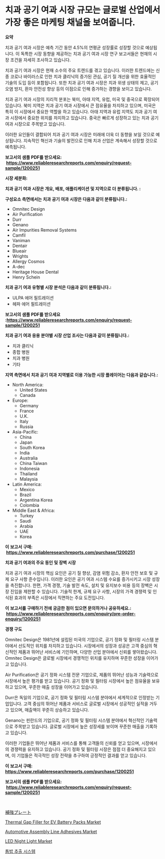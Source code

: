 <p><h1>치과 공기 여과 시장 규모는 글로벌 산업에서 가장 좋은 마케팅 채널을 보여줍니다.</h1></p><p><strong>요약</strong></p>
<p><p>치과 공기 여과 시장은 예측 기간 동안 4.5%의 연평균 성장률로 성장할 것으로 예상됩니다. 이 독특한 시장 동향을 제공하는 치과 공기 여과 시장 연구 보고서들은 현재의 시장 조건을 자세히 조사하고 있습니다.</p><p>치과 공기 여과 시장은 현재 소수의 주요 트렌드를 겪고 있습니다. 이러한 트렌드에는 신종 코로나 바이러스로 인한 치과 클리닉의 증가된 관심, 공기 질 개선을 위한 효율적인 기술의 도입 등이 포함됩니다. 또한 치과 공기 여과 시장은 치과 위생 상태의 제고, 공기 오염 방지, 환자 안전성 향상 등의 이점으로 인해 증가하는 경향을 보이고 있습니다.</p><p>치과 공기 여과 시장의 지리적 분포는 북미, 아태 지역, 유럽, 미국 및 중국으로 확장되어 있습니다. 북미 지역은 치과 공기 여과 시장에서 큰 점유율을 차지하고 있으며, 미국은 특히 이 시장에서 중요한 역할을 하고 있습니다. 아태 지역과 유럽 지역도 치과 공기 여과 시장에서 중요한 위치를 차지하고 있습니다. 중국은 빠르게 성장하고 있는 치과 공기 여과 시장으로 주목받고 있습니다.</p><p>이러한 요인들이 결합되어 치과 공기 여과 시장은 미래에 더욱 더 동향을 보일 것으로 예상됩니다. 지속적인 혁신과 기술의 발전으로 인해 치과 산업은 계속해서 성장할 것으로 예측됩니다.</p></p>
<p><strong>보고서의 샘플 PDF를 받으세요: &nbsp;<a href="https://www.reliableresearchreports.com/enquiry/request-sample/1200251">https://www.reliableresearchreports.com/enquiry/request-sample/1200251</a></strong></p>
<p><strong>시장 세분화:</strong></p>
<p><strong> 치과 공기 여과 시장은 개요, 배포, 애플리케이션 및 지역으로 더 분류됩니다. :</strong></p>
<p><strong>구성요소 측면에서는 치과 공기 여과 시장은 다음과 같이 분류됩니다.:</strong></p>
<p><ul><li>Omnitec Design</li><li>Air Purification</li><li>Durr</li><li>Genano</li><li>Air Impurities Removal Systems</li><li>Camfil</li><li>Vaniman</li><li>Dentair</li><li>Blueair</li><li>Wrights</li><li>Allergy Cosmos</li><li>A-dec</li><li>Heritage House Dental</li><li>Henry Schein</li></ul></p>
<p><strong> 치과 공기 여과 유형별 시장 분석은 다음과 같이 분류됩니다.:</strong></p>
<p><ul><li>ULPA 에어 필트레이션</li><li>헤파 에어 필트레이션</li></ul></p>
<p><strong>보고서의 샘플 PDF를 받으세요 :<a href="https://www.reliableresearchreports.com/enquiry/request-sample/1200251">https://www.reliableresearchreports.com/enquiry/request-sample/1200251</a></strong></p>
<p><strong> 치과 공기 여과 응용 분야별 시장 산업 조사는 다음과 같이 분류됩니다.:</strong></p>
<p><ul><li>치과 클리닉</li><li>종합 병원</li><li>치과 병원</li><li>기타</li></ul></p>
<p><strong>지역 측면에서 치과 공기 여과 지역별로 이용 가능한 시장 플레이어는 다음과 같습니다.:</strong></p>
<p><ul>
    <li>
        North America:
        <ul>
            <li>United States</li>
            <li>Canada</li>
        </ul>
    </li>
    <li>
        Europe:
        <ul>
            <li>Germany</li>
            <li>France</li>
            <li>U.K.</li>
            <li>Italy</li>
            <li>Russia</li>
        </ul>
    </li>
    <li>
        Asia-Pacific:
        <ul>
            <li>China</li>
            <li>Japan</li>
            <li>South Korea</li>
            <li>India</li>
            <li>Australia</li>
            <li>China Taiwan</li>
            <li>Indonesia</li>
            <li>Thailand</li>
            <li>Malaysia</li>
        </ul>
    </li>
    <li>
        Latin America:
        <ul>
            <li>Mexico</li>
            <li>Brazil</li>
            <li>Argentina Korea</li>
            <li>Colombia</li>
        </ul>
    </li>
    <li>
        Middle East & Africa:
        <ul>
            <li>Turkey</li>
            <li>Saudi</li>
            <li>Arabia</li>
            <li>UAE</li>
            <li>Korea</li>
        </ul>
    </li>
    </ul></p>
<p><strong>이 보고서 구매: &nbsp;<a href="https://www.reliableresearchreports.com/purchase/1200251">https://www.reliableresearchreports.com/purchase/1200251</a></strong></p>
<p><strong>치과 공기 여과의 주요 동인 및 장벽 시장</strong></p>
<p><p>치과 공기 여과 시장의 핵심 요인은 공기 질 향상, 감염 위험 감소, 환자 안전 보호 및 규제 요구 사항 준수입니다. 이러한 요인은 공기 여과 시스템 수요를 증가시키고 시장 성장을 촉진합니다. 한편, 가격 경쟁, 기술 발전 속도, 설치 및 유지보수 비용 등의 장벽은 시장 진입을 제한할 수 있습니다. 기술적 한계, 규제 요구 사항, 시장의 가격 경쟁력 및 인식된 효과의 부족은 시장에서 직면하는 주요 도전입니다.</p></p>
<p><strong>이 보고서를 구매하기 전에 궁금한 점이 있으면 문의하거나 공유하세요.: &nbsp;<a href="https://www.reliableresearchreports.com/enquiry/pre-order-enquiry/1200251">https://www.reliableresearchreports.com/enquiry/pre-order-enquiry/1200251</a></strong></p>
<p><strong>경쟁 구도</strong></p>
<p><p>Omnitec Design은 1981년에 설립된 미국의 기업으로, 공기 정화 및 필터링 시스템 분야에서 선도적인 위치를 차지하고 있습니다. 시장에서의 성장과 성공은 고객 중심의 혁신적인 제품과 뛰어난 서비스에 기인하며, 다양한 산업 분야에서 신뢰를 쌓아왔습니다. Omnitec Design은 글로벌 시장에서 경쟁적인 위치를 유지하며 꾸준한 성장을 이어가고 있습니다.</p><p>Air Purification은 공기 정화 시스템 전문 기업으로, 제품의 뛰어난 성능과 기술력으로 시장에서 높은 평가를 받고 있습니다. 공기 정화 및 필터링 시장에서 높은 점유율을 보유하고 있으며, 꾸준한 매출 성장을 이어가고 있습니다.</p><p>Durr은 독일의 기업으로, 공기 정화 및 필터링 시스템 분야에서 세계적으로 인정받는 기업입니다. 고객 중심의 뛰어난 제품과 서비스로 글로벌 시장에서 성공적인 실적을 거두고 있으며, 매출액이 꾸준히 상승하고 있습니다.</p><p>Genano는 핀란드의 기업으로, 공기 정화 및 필터링 시스템 분야에서 혁신적인 기술력으로 주목받고 있습니다. 글로벌 시장에서 높은 성장세를 보이며 꾸준한 매출을 기록하고 있습니다.</p><p>이러한 기업들은 뛰어난 제품과 서비스를 통해 고객들의 신뢰를 얻고 있으며, 시장에서의 경쟁력을 유지하고 있습니다. 공기 정화 및 필터링 시장은 점점 더 중요해지고 있으며, 이 기업들은 적극적인 성장 전략을 추구하여 긍정적인 결과를 얻고 있습니다.</p></p>
<p><strong>이 보고서 구매: &nbsp; <a href="https://www.reliableresearchreports.com/purchase/1200251">https://www.reliableresearchreports.com/purchase/1200251</a></strong></p>
<p><strong>보고서의 샘플 PDF를 받으세요: &nbsp;<a href="https://www.reliableresearchreports.com/enquiry/request-sample/1200251">https://www.reliableresearchreports.com/enquiry/request-sample/1200251</a></strong><strong></strong></p>
<p>&nbsp;</p>
<p><p><a href="https://github.com/vhemk0794148/Market-Research-Report-List-1/blob/main/9545176368.md">補強プレート</a></p><p><a href="https://github.com/sofayahoo2023/Market-Research-Report-List-3/blob/main/thermal-gap-filler-for-ev-battery-packs-market.md">Thermal Gap Filler for EV Battery Packs Market</a></p><p><a href="https://github.com/joannesouthgate/Market-Research-Report-List-2/blob/main/automotive-assembly-line-adhesives-market.md">Automotive Assembly Line Adhesives Market</a></p><p><a href="https://view.publitas.com/reportprime-1/led-night-light-market-dynamics-2024-2031-also-about-its-market-trends-projections-and-opportunities/">LED Night Light Market</a></p><p><a href="https://github.com/vss5505pa7z1p/Market-Research-Report-List-1/blob/main/5576341194780.md">톱밥 추출 시스템</a></p></p>